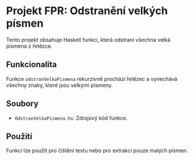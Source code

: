 # Projekt FPR: Odstranění velkých písmen

Tento projekt obsahuje Haskell funkci, která odstraní všechna velká písmena z řetězce.

## Funkcionalita

Funkce `odstranVelkaPismena` rekurzivně prochází řetězec a vynechává všechny znaky, které jsou velkými písmeny.

## Soubory

*   `OdstranVelkaPismena.hs`: Zdrojový kód funkce.

## Použití

Funkci lze použít pro čištění textu nebo pro extrakci pouze malých písmen.
